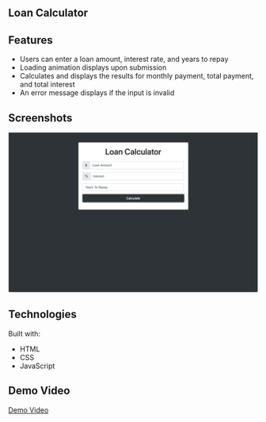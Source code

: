 ## Loan Calculator 
## Features
* Users can enter a loan amount, interest rate, and years to repay
* Loading animation displays upon submission
* Calculates and displays the results for monthly payment, total payment, and total interest
* An error message displays if the input is invalid

## Screenshots
![Screenshot of Loan Calculator](./images/loan-calc.png)


## Technologies
Built with:
* HTML
* CSS
* JavaScript

## Demo Video 

[Demo Video](/Loan_Calculator_Demo_Video.mp4)


